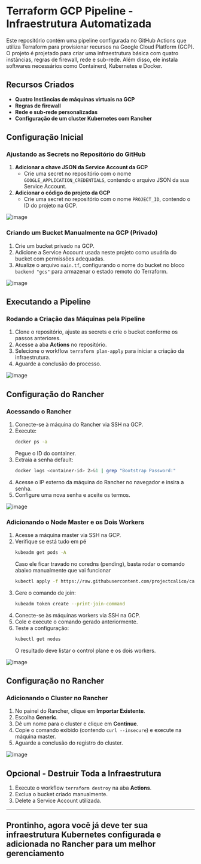 # Terraform GCP Pipeline - Infraestrutura Automatizada

Este repositório contém uma pipeline configurada no GitHub Actions que utiliza Terraform para provisionar recursos na Google Cloud Platform (GCP). O projeto é projetado para criar uma infraestrutura básica com quatro instâncias, regras de firewall, rede e sub-rede. Além disso, ele instala softwares necessários como Containerd, Kubernetes e Docker. 

## Recursos Criados

- **Quatro Instâncias de máquinas virtuais na GCP**
- **Regras de firewall**
- **Rede e sub-rede personalizadas**
- **Configuração de um cluster Kubernetes com Rancher**

## Configuração Inicial

### Ajustando as Secrets no Repositório do GitHub
1. **Adicionar a chave JSON da Service Account da GCP**
   - Crie uma secret no repositório com o nome `GOOGLE_APPLICATION_CREDENTIALS`, contendo o arquivo JSON da sua Service Account.
2. **Adicionar o código do projeto da GCP**
   - Crie uma secret no repositório com o nome `PROJECT_ID`, contendo o ID do projeto na GCP.

![image](https://github.com/user-attachments/assets/c48bb2dd-6ed6-4921-975f-3c9489896305)

### Criando um Bucket Manualmente na GCP (Privado)
1. Crie um bucket privado na GCP.
2. Adicione a Service Account usada neste projeto como usuária do bucket com permissões adequadas.
3. Atualize o arquivo `main.tf`, configurando o nome do bucket no bloco `backend "gcs"` para armazenar o estado remoto do Terraform.

![image](https://github.com/user-attachments/assets/6984d1e4-4fd7-4ac3-a6ec-1dc77e1ee9b7)

## Executando a Pipeline

### Rodando a Criação das Máquinas pela Pipeline
1. Clone o repositório, ajuste as secrets e crie o bucket conforme os passos anteriores.
2. Acesse a aba **Actions** no repositório.
3. Selecione o workflow `terraform plan-apply` para iniciar a criação da infraestrutura.
4. Aguarde a conclusão do processo.

![image](https://github.com/user-attachments/assets/34fb150a-bdaa-4092-8142-300253cbe32d)

## Configuração do Rancher

### Acessando o Rancher
1. Conecte-se à máquina do Rancher via SSH na GCP.
2. Execute:
   ```bash
   docker ps -a
   ```
   Pegue o ID do container.
3. Extraia a senha default:
   ```bash
   docker logs <container-id> 2>&1 | grep "Bootstrap Password:"
   ```
4. Acesse o IP externo da máquina do Rancher no navegador e insira a senha.
5. Configure uma nova senha e aceite os termos.

![image](https://github.com/user-attachments/assets/a78e6698-8cd9-45de-a4ec-453d8a7402f7)

### Adicionando o Node Master e os Dois Workers
1. Acesse a máquina master via SSH na GCP.
2. Verifique se está tudo em pé
   ```bash
   kubeadm get pods -A
   ```
   Caso ele ficar travado no coredns (pending), basta rodar o comando abaixo manualmente que vai funcionar
   ```bash
   kubectl apply -f https://raw.githubusercontent.com/projectcalico/calico/v3.26.1/manifests/calico.yaml
   ```
3. Gere o comando de join:
   ```bash
   kubeadm token create --print-join-command
   ```
4. Conecte-se às máquinas workers via SSH na GCP.
5. Cole e execute o comando gerado anteriormente.
6. Teste a configuração:
   ```bash
   kubectl get nodes
   ```
   O resultado deve listar o control plane e os dois workers.

![image](https://github.com/user-attachments/assets/f1c07f91-58e0-4c6a-92cf-cd2ef306f0e1)

## Configuração no Rancher

### Adicionando o Cluster no Rancher
1. No painel do Rancher, clique em **Importar Existente**.
2. Escolha **Generic**.
3. Dê um nome para o cluster e clique em **Continue**.
4. Copie o comando exibido (contendo `curl --insecure`) e execute na máquina master.
5. Aguarde a conclusão do registro do cluster.

![image](https://github.com/user-attachments/assets/29e7be2f-4e61-4470-8aa0-a77ff94798a7)

## Opcional - Destruir Toda a Infraestrutura

1. Execute o workflow `terraform destroy` na aba **Actions**.
2. Exclua o bucket criado manualmente.
3. Delete a Service Account utilizada.

---

## Prontinho, agora você já deve ter sua infraestrutura Kubernetes configurada e adicionada no Rancher para um melhor gerenciamento
